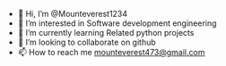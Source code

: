 - 👋 Hi, I’m @Mounteverest1234
- 👀 I’m interested in Software development engineering
- 🌱 I’m currently learning Related python projects
- 💞️ I’m looking to collaborate on github
- 📫 How to reach me mounteverest473@gmail.com

<!---
Mounteverest1234/Mounteverest1234 is a ✨ special ✨ repository because its `README.md` (this file) appears on your GitHub profile.
You can click the Preview link to take a look at your changes.
--->
